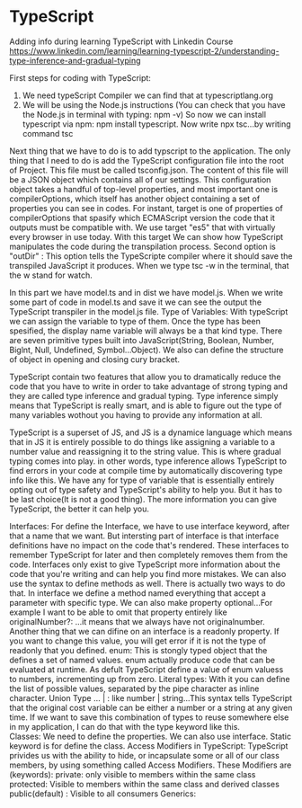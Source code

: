 # TypeScript
Adding info during learning TypeScript with Linkedin Course https://www.linkedin.com/learning/learning-typescript-2/understanding-type-inference-and-gradual-typing

First steps for coding with TypeScript:
1. We need typeScript Compiler we can find that at typescriptlang.org
2. We will be using the Node.js instructions (You can check that you have the Node.js in terminal with typing: npm -v)
So now we can install typescript via npm: npm install typescript. Now write npx tsc...by writing command tsc

Next thing that we have to do is to add typscript to the application. The only thing that I need to do is add the TypeScript configuration file into the root of Project.
This file must be called tsconfig.json. The content of this file will be a JSON object which contains all of our settings. This configuration object takes a handful of top-level properties, and most important one is compilerOptions, which itself has another object containing a set of properties you can see in codes.
For instant, target is one of properties of compilerOptions that spasify which ECMAScript version the code that it outputs must be compatible with. We use target "es5" that with virtually every browser in use today.
With this target We can show how TypeScript manipulates the code during the transpilation process.
Second option is "outDir" : This option tells the TypeScripte compiler where it should save the transpiled JavaScript it produces.
When we type tsc -w in the terminal, that the w stand for watch.

In this part we have model.ts and in dist we have model.js. When we write some part of code in model.ts and save it we can see the output the TypeScript transpiler in the model.js file. 
Type of Variables:
With typeScript we can assign the variable to type of them. Once the type has been spesified, the display name variable will always be a that kind type. There are seven primitive types built into JavaScript(String, Boolean, Number, Biglnt, Null, Undefined, Symbol...Object). We also can define the structure of object in opening and closing cury bracket.

TypeScript contain two features that allow you to dramatically reduce the code that you have to write in order to take advantage of strong typing and they are called type inference and gradual typing.
Type inference simply means that TypeScript is really smart, and is able to figure out the type of many variables wothout you having to provide any information at all.

TypeScript is a superset of JS, and JS is a dynamice language which means that in JS it is entirely possible to do things like assigning a variable to a number value and reassigning it to the string value. This is where gradual typing comes into play. in other words, type inference allows TypeScript to find errors in your code at compile time by automatically discovering type info like this.
We have any for type of variable that is essentially entirely opting out of type safety and TypeScript's ability to help you. But it has to be last choice(It is not a good thing).
The more information you can give TypeScript, the better it can help you.

Interfaces:
For define the Interface, we have to use interface keyword, after that a name that we want. But intersting part of interface is that interface definitions have no impact on the code that's rendered. These interfaces to remember TypeScript for later and then completely removes them from the code. Interfaces only exist to give TypeScript more information about the code that you're writing and can help you find more mistakes.
We can also use the syntax to define methods as well. There is actually two ways to do that.
In interface we define a method named everything that accept a parameter with specific type. We can also make property optional...For example I want to be able to omit that property entirely like originalNumber?: ...it means that we always have not originalnumber.
Another thing that we can difine on an interface is a readonly property. If you want to change this value, you will get error if it is not the type of readonly that you defined.
enum:
This is stongly typed object that the defines a set of named values. enum actually produce code that can be evaluated at runtime. As defult TypeScript define a value of enum valuess to numbers, incrementing up from zero.
Literal types:
With it you can define the list of possible values, separated by the pipe character as inline character.
Union Type ... | :
like number | string...This syntax tells TypeScript that the original cost variable can be either a number or a string at any given time.
If we want to save this combination of types to reuse somewhere else in my application, I can do that with the type keyword like this.  
Classes:
We need to define the properties. We can also use interface. Static keyword is for define the class.
Access Modifiers in TypeScript:
TypeScript privides us with the ability to hide, or incapsulate some or all of our class members, by using something called Access Modifiers. These Modifiers are (keywords):
private: only visible to members within the same class
protected: Visible to members within the same class and derived classes
public(default) : Visible to all consumers
Generics: 


